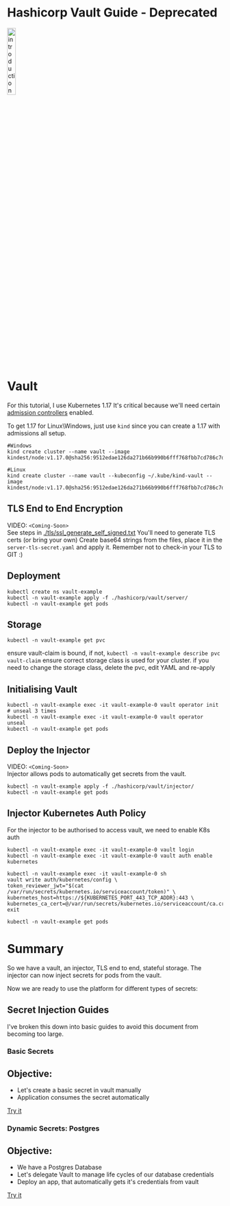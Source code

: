 # Hashicorp Vault Guide - Deprecated

<a href="https://www.youtube.com/playlist?list=PLHq1uqvAteVtq-NRX3yd1ziA_wJSBu3Oj" title="vault"><img src="https://i.ytimg.com/vi/L_o_CG_AGKA/hqdefault.jpg" width="20%" alt="introduction to vault" /></a>

# Vault

For this tutorial, I use Kubernetes 1.17
It's critical because we'll need certain [admission controllers](https://kubernetes.io/docs/reference/access-authn-authz/extensible-admission-controllers/) enabled.

To get 1.17 for Linux\Windows, just use `kind` since you can create a 1.17 with admissions all setup.

```
#Windows
kind create cluster --name vault --image kindest/node:v1.17.0@sha256:9512edae126da271b66b990b6fff768fbb7cd786c7d39e86bdf55906352fdf62

#Linux
kind create cluster --name vault --kubeconfig ~/.kube/kind-vault --image kindest/node:v1.17.0@sha256:9512edae126da271b66b990b6fff768fbb7cd786c7d39e86bdf55906352fdf62
```

## TLS End to End Encryption

VIDEO: ```<Coming-Soon>```  
See steps in [./tls/ssl_generate_self_signed.txt](./tls/ssl_generate_self_signed.txt)
You'll need to generate TLS certs (or bring your own)
Create base64 strings from the files, place it in the `server-tls-secret.yaml` and apply it.
Remember not to check-in your TLS to GIT :)

## Deployment

```
kubectl create ns vault-example
kubectl -n vault-example apply -f ./hashicorp/vault/server/
kubectl -n vault-example get pods
```

## Storage

```
kubectl -n vault-example get pvc
```
ensure vault-claim is bound, if not, `kubectl -n vault-example describe pvc vault-claim`
ensure correct storage class is used for your cluster.
if you need to change the storage class, delete the pvc, edit YAML and re-apply

## Initialising Vault

```
kubectl -n vault-example exec -it vault-example-0 vault operator init
# unseal 3 times
kubectl -n vault-example exec -it vault-example-0 vault operator unseal
kubectl -n vault-example get pods
```

## Deploy the Injector

VIDEO: ```<Coming-Soon>```  
Injector allows pods to automatically get secrets from the vault.

```
kubectl -n vault-example apply -f ./hashicorp/vault/injector/
kubectl -n vault-example get pods
```

## Injector Kubernetes Auth Policy

For the injector to be authorised to access vault, we need to enable K8s auth

```
kubectl -n vault-example exec -it vault-example-0 vault login
kubectl -n vault-example exec -it vault-example-0 vault auth enable kubernetes

kubectl -n vault-example exec -it vault-example-0 sh
vault write auth/kubernetes/config \
token_reviewer_jwt="$(cat /var/run/secrets/kubernetes.io/serviceaccount/token)" \
kubernetes_host=https://${KUBERNETES_PORT_443_TCP_ADDR}:443 \
kubernetes_ca_cert=@/var/run/secrets/kubernetes.io/serviceaccount/ca.crt
exit

kubectl -n vault-example get pods
```

# Summary

So we have a vault, an injector, TLS end to end, stateful storage.
The injector can now inject secrets for pods from the vault.

Now we are ready to use the platform for different types of secrets:

## Secret Injection Guides

I've broken this down into basic guides to avoid this document from becoming too large.

### Basic Secrets

Objective:
---------- 
* Let's create a basic secret in vault manually
* Application consumes the secret automatically

[Try it](./example-apps/basic-secret/readme.md)

### Dynamic Secrets: Postgres

Objective:
---------- 
* We have a Postgres Database
* Let's delegate Vault to manage life cycles of our database credentials
* Deploy an app, that automatically gets it's credentials from vault

[Try it](./example-apps/dynamic-postgresql/readme.md)




